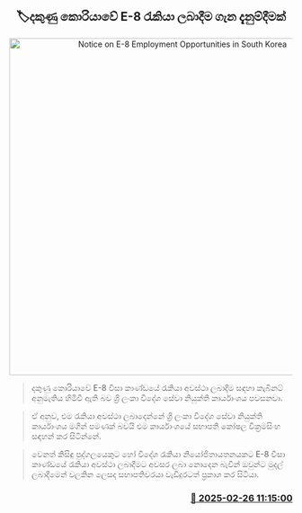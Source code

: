<p align='center'><b><h2 align='center' title='Notice on E-8 Employment Opportunities in South Korea'>🏷දකුණු කොරියාවේ E-8 රැකියා ලබාදීම ගැන දැනුම්දීමක්</h2></b></p>
<p align='center'><img src='https://helakuru.sgp1.cdn.digitaloceanspaces.com/esana/images/lib/korean-flag.jpg' width='600' alt='Notice on E-8 Employment Opportunities in South Korea'></p>

> දකුණු කොරියාවේ E-8 වීසා කාණ්ඩයේ රැකියා අවස්ථා ලබාදීම සඳහා කැබිනට් අනුමැතිය හිමිවී ඇති බව ශ්‍රි ලංකා විදේශ සේවා නියුක්ති කාර්යාංශය පවසනවා.

> ඒ අනුව, එම රැකියා අවස්ථා ලබාදෙන්නේ ශ්‍රි ලංකා විදේශ සේවා නියුක්ති කාර්යාංශය මගින් පමණක් බවයි එම කාර්යාංශයේ සභාපති කෝෂල වික්‍රමසිංහ සඳහන් කර සිටින්නේ.

> වෙනත් කිසිඳු පුද්ගලයෙකුට හෝ විදේශ රැකියා නියෝජිතායතනයකට E-8 වීසා කාණ්ඩයේ රැකියා අවස්ථා ලබාදීමට අවසර ලබා නොදෙන බැවින් ඔවුන්ට මුදල් ලබාදීමෙන් වලකින ලෙසද සභාපතිවරයා වැඩිදුරටත් ප්‍රකාශ කර සිටියා.



<h3 align='right'><a href='https://www.helakuru.lk/esana/p/107827/'>📅 2025-02-26 11:15:00</a></h3>

